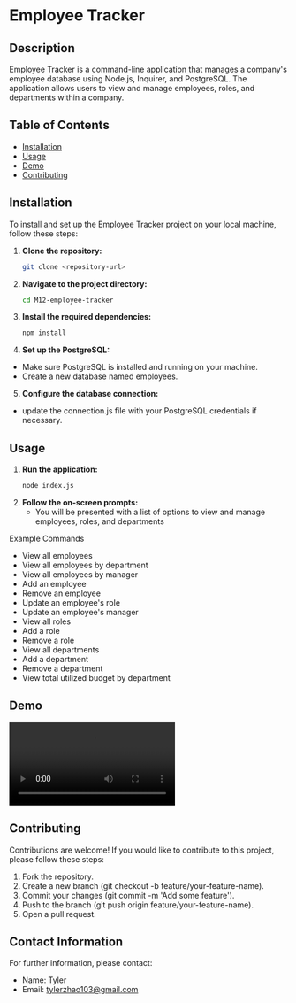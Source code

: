 # Employee Tracker

## Description

Employee Tracker is a command-line application that manages a company's employee database using Node.js, Inquirer, and PostgreSQL. The application allows users to view and manage employees, roles, and departments within a company.

## Table of Contents

- [Installation](#installation)
- [Usage](#usage)
- [Demo](#demo)
- [Contributing](#contributing)




## Installation

To install and set up the Employee Tracker project on your local machine, follow these steps:

1. **Clone the repository:**
   ```sh
   git clone <repository-url>

2. **Navigate to the project directory:**
   ```sh
   cd M12-employee-tracker
3. **Install the required dependencies:**
   ```sh
   npm install
4. **Set up the PostgreSQL:**
  - Make sure PostgreSQL is installed and running on your machine.
  - Create a new database named employees.
5. **Configure the database connection:**
  - update the connection.js file with your PostgreSQL credentials if necessary. 

## Usage

1. **Run the application:**
   ```sh
   node index.js

2. **Follow the on-screen prompts:**
    - You will be presented with a list of options to view and manage  employees, roles, and departments

Example Commands
- View all employees
- View all employees by department
- View all employees by manager
- Add an employee
- Remove an employee
- Update an employee's role
- Update an employee's manager
- View all roles
- Add a role
- Remove a role
- View all departments
- Add a department
- Remove a department
- View total utilized budget by department

## Demo
<video controls src="assets/m12-walkthrough-demo.mp4" title="Title"></video>


## Contributing
Contributions are welcome! If you would like to contribute to this project, please follow these steps:

1. Fork the repository.
2. Create a new branch (git checkout -b feature/your-feature-name).
3. Commit your changes (git commit -m 'Add some feature').
4. Push to the branch (git push origin feature/your-feature-name).
5. Open a pull request.

## Contact Information
For further information, please contact:
- Name: Tyler
- Email: tylerzhao103@gmail.com